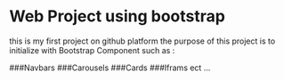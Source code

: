 # Web Project using bootstrap

this is my first project on github platform
the purpose of this project is to initialize with Bootstrap
Component such as :

###Navbars
###Carousels
###Cards
###Iframs ect ...
